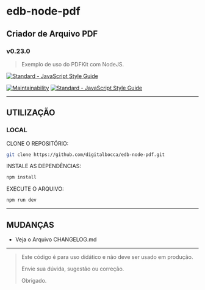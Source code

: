 # edb-node-pdf

## Criador de Arquivo PDF

### v0.23.0

> Exemplo de uso do PDFKit com NodeJS.

[![Standard - JavaScript Style Guide](https://cdn.rawgit.com/standard/standard/master/badge.svg)](https://github.com/standard/standard)

[![Maintainability](https://api.codeclimate.com/v1/badges/c3ac8042a06982360006/maintainability)](https://codeclimate.com/github/digitalbocca/edb-node-pdf/maintainability)
[![Standard - JavaScript Style Guide](https://img.shields.io/badge/code%20style-standard-brightgreen.svg)](https://standardjs.com/)

---

## UTILIZAÇÃO

### LOCAL

CLONE O REPOSITÓRIO:

```bash
git clone https://github.com/digitalbocca/edb-node-pdf.git
```

INSTALE AS DEPENDÊNCIAS:

```bash
npm install
```

EXECUTE O ARQUIVO:

```bash
npm run dev
```

---

## MUDANÇAS

- Veja o Arquivo CHANGELOG.md

---

> Este código é para uso didático e não deve ser usado em produção.
>
> Envie sua dúvida, sugestão ou correção.
>
> Obrigado.
